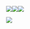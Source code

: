 <!--
**yuralees/yuralees** is a ✨ _special_ ✨ repository because its `README.md` (this file) appears on your GitHub profile.

Here are some ideas to get you started:

- 🔭 I’m currently working on ...
- 🌱 I’m currently learning ...
- 👯 I’m looking to collaborate on ...
- 🤔 I’m looking for help with ...
- 💬 Ask me about ...
- 📫 How to reach me: ...
- 😄 Pronouns: ...
- ⚡ Fun fact: ...
-->

<img src="https://img.shields.io/badge/-006600?style=flat-square&logo=GitHub Sponsors&logoColor=white"/><img src="https://img.shields.io/badge/YURALEE-006600?style=flat-square&logo=s&logoColor=white"/><img src="https://img.shields.io/badge/-006600?style=flat-square&logo=GitHub Sponsors&logoColor=white"/>

<img src="https://img.shields.io/badge/UIUX DESIGNER-A81C7D?style=flat-square&logo=&logoColor=white"/>
